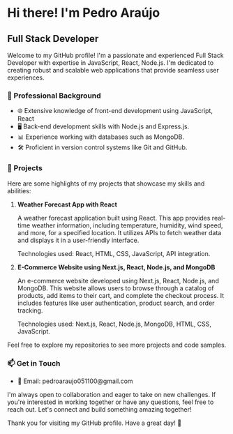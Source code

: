 <h1>Hi there! I'm Pedro Araújo</h1>

  <h2>Full Stack Developer</h2>

  <p>Welcome to my GitHub profile! I'm a passionate and experienced Full Stack Developer with expertise in JavaScript, React, Node.js. I'm dedicated to creating robust and scalable web applications that provide seamless user experiences.</p>

  <h3>💼 Professional Background</h3>

  <ul>
    <li>🌐 Extensive knowledge of front-end development using JavaScript, React</li>
    <li>🖥️ Back-end development skills with Node.js and Express.js.</li>
    <li>📊 Experience working with databases such as MongoDB.</li>
    <li>🛠️ Proficient in version control systems like Git and GitHub.</li>
  </ul>

  <h3>🚀 Projects</h3>

  <p>Here are some highlights of my projects that showcase my skills and abilities:</p>

  <ol>
    <li>
      <strong>Weather Forecast App with React</strong>
      <p>
        A weather forecast application built using React. This app provides real-time weather information, including temperature, humidity, wind speed, and more, for a specified location. It utilizes APIs to fetch weather data and displays it in a user-friendly interface.
      </p>
      <p>
        Technologies used: React, HTML, CSS, JavaScript, API integration.
      </p>
    </li>
    <li>
      <strong>E-Commerce Website using Next.js, React, Node.js, and MongoDB</strong>
      <p>
        An e-commerce website developed using Next.js, React, Node.js, and MongoDB. This website allows users to browse through a catalog of products, add items to their cart, and complete the checkout process. It includes features like user authentication, product search, and order tracking.
      </p>
      <p>
        Technologies used: Next.js, React, Node.js, MongoDB, HTML, CSS, JavaScript.
      </p>
    </li>
  </ol>

  <p>Feel free to explore my repositories to see more projects and code samples.</p>

  <h3>📫 Get in Touch</h3>

  <ul>
    <li>📧 Email: pedroaraujo051100@gmail.com</li>
  </ul>

  <p>I'm always open to collaboration and eager to take on new challenges. If you're interested in working together or have any questions, feel free to reach out. Let's connect and build something amazing together!</p>

  <p>Thank you for visiting my GitHub profile. Have a great day! 👋</p>
